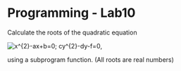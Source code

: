 # Programming - Lab10

Calculate the roots of the quadratic equation 

<img src="https://latex.codecogs.com/svg.image?x^{2}-ax&plus;b=0;&space;cy^{2}-dy-f=0" title="x^{2}-ax+b=0; cy^{2}-dy-f=0" />,

using a subprogram function. (All roots are real numbers)
